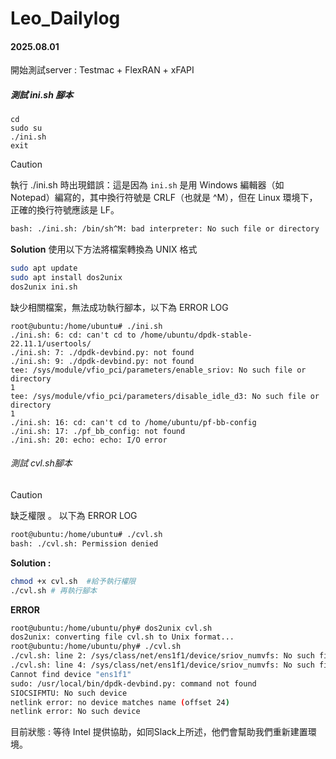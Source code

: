 # Leo_Dailylog

#### 2025.08.01
開始測試server : Testmac + FlexRAN + xFAPI



##### 測試 ini.sh 腳本
```
cd
sudo su 
./ini.sh
exit
```
> [!Caution]
> 執行 ./ini.sh 時出現錯誤：這是因為 `ini.sh` 是用 Windows 編輯器（如 Notepad）編寫的，其中換行符號是 CRLF（也就是 ^M），但在 Linux 環境下，正確的換行符號應該是 LF。
> ```bash
> bash: ./ini.sh: /bin/sh^M: bad interpreter: No such file or directory
> ```
> 
> **Solution** 使用以下方法將檔案轉換為 UNIX 格式
> ```bash
> sudo apt update
> sudo apt install dos2unix
> dos2unix ini.sh
> ```

缺少相關檔案，無法成功執行腳本，以下為 ERROR LOG
```
root@ubuntu:/home/ubuntu# ./ini.sh
./ini.sh: 6: cd: can't cd to /home/ubuntu/dpdk-stable-22.11.1/usertools/
./ini.sh: 7: ./dpdk-devbind.py: not found
./ini.sh: 9: ./dpdk-devbind.py: not found
tee: /sys/module/vfio_pci/parameters/enable_sriov: No such file or directory
1
tee: /sys/module/vfio_pci/parameters/disable_idle_d3: No such file or directory
1
./ini.sh: 16: cd: can't cd to /home/ubuntu/pf-bb-config
./ini.sh: 17: ./pf_bb_config: not found
./ini.sh: 20: echo: echo: I/O error
```

###### 測試 cvl.sh腳本

> [!Caution]
> 缺乏權限 。 以下為 ERROR LOG
> ```bash
> root@ubuntu:/home/ubuntu# ./cvl.sh
> bash: ./cvl.sh: Permission denied
> ```
> **Solution :**
> ```bash
> chmod +x cvl.sh  #給予執行權限
> ./cvl.sh # 再執行腳本
> ```
>
> **ERROR**
> ```bash
> root@ubuntu:/home/ubuntu/phy# dos2unix cvl.sh
> dos2unix: converting file cvl.sh to Unix format...
> root@ubuntu:/home/ubuntu/phy# ./cvl.sh
> ./cvl.sh: line 2: /sys/class/net/ens1f1/device/sriov_numvfs: No such file or directory
> ./cvl.sh: line 4: /sys/class/net/ens1f1/device/sriov_numvfs: No such file or directory
> Cannot find device "ens1f1"
> sudo: /usr/local/bin/dpdk-devbind.py: command not found
> SIOCSIFMTU: No such device
> netlink error: no device matches name (offset 24)
> netlink error: No such device
> ```

目前狀態 : 等待 Intel 提供協助，如同Slack上所述，他們會幫助我們重新建置環境。

